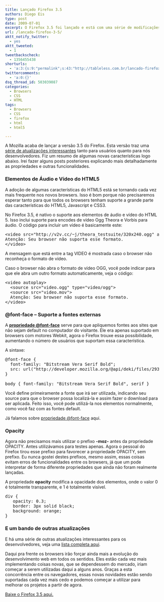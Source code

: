 ```yaml
---
title: Lançado Firefox 3.5
authors: Diego Eis
type: post
date: 2009-07-01
excerpt: O Firefox 3.5 foi lançado e está com uma série de modificações, principalmente atualizações para facilitar o desenvolvimento com HTML e CSS. Baixe, teste e compartilhe!
url: /lancado-firefox-3-5/
aktt_notify_twitter:
  - yes
aktt_tweeted:
  - 1
tweetbackscheck:
  - 1356455438
shorturls:
  - 'a:3:{s:9:"permalink";s:43:"http://tableless.com.br/lancado-firefox-3-5";s:7:"tinyurl";s:26:"http://tinyurl.com/42cvtal";s:4:"isgd";s:19:"http://is.gd/umV7VH";}'
twittercomments:
  - 'a:0:{}'
dsq_thread_id: 503039087
categories:
  - Browsers
  - CSS
  - HTML
tags:
  - Browsers
  - CSS
  - firefox
  - html
  - html5

---
```

A Mozilla acaba de lançar a versão 3.5 do Firefox. Esta versão traz uma [série de atualizações interessantes][1] tanto para usuários quanto para nós desenvolvedores. Fiz um resumo de algumas novas características logo abaixo. Irei fazer alguns posts posteriores explicando mais detalhadamente as propriedades e outras funcionalidades.

### Elementos de Áudio e Vídeo do HTML5

A adoção de algumas características do HTML5 está se tornando cada vez mais frequente nos novos browsers. Isso é bom porque não precisaremos esperar tanto para que todos os browsers tenham suporte a grande parte das características do HTML5, Javascript e CSS3.

No Firefox 3.5, é nativo o suporte aos elementos de áudio e vídeo do HTML 5. Isso inclui suporte para encodes de vídeo Ogg Theora e Vorbis para áudio. O código para incluir um vídeo é basicamente este:

<pre lang="html" line="1">&lt;video src="http://v2v.cc/~j/theora_testsuite/320x240.ogg" autoplay>  
Atenção: Seu browser não suporta esse formato.
&lt;/video>  
</pre>

A mensagem que está entre a tag VIDEO é mostrada caso o browser não reconheça o formato de vídeo.
  
Caso o browser não abra o formato de vídeo OGG, você pode indicar para que ele abra um outro formato automaticamente, veja o código:

<pre lang="html" line="1">&lt;video autoplay>  
  &lt;source src="video.ogg" type="video/ogg">  
  &lt;source src="video.mov">  
  Atenção: Seu browser não suporta esse formato.
&lt;/video> 
</pre>

### @font-face &#8211; Suporte a fontes externas

A **[propriedade @font-face][2]** serve para que apliquemos fontes aos sites que não sejam default no computador do visitante. Ele era apenas suportado em browsers com motores Webkit, agora o Firefox trouxe essa possibilidade, aumentando o número de usuários que suportam essa característica. 

A sintaxe:

<pre lang="css" line="1">@font-face {
  font-family: "Bitstream Vera Serif Bold";
  src: url("http://developer.mozilla.org/@api/deki/files/2934/=VeraSeBd.ttf");
}
    
body { font-family: "Bitstream Vera Serif Bold", serif }
</pre>

Você define primeiramente a fonte que irá ser utilizada, indicando seu source para que o browser possa localizá-la e assim fazer o download para ser aplicada. Feito isso, você pode utilizá-la nos elementos normalmente, como você faz com as fontes default.

Já falamos sobre [propriedade @font-face][2] aqui.

### Opacity

Agora não precisamos mais utilizar o prefixo **-moz-** antes da propriedade OPACITY. Antes utilizávamos para testes apenas. Agora o pessoal do Firefox tirou esse prefixo para favorecer a propriedade OPACITY, sem prefixo. Eu nunca gostei destes prefixos, mesmo assim, essas coisas evitam erros de funcionalidades entre os browsers, já que um pode interpretar de forma diferente propriedades que ainda não foram realmente lançadas. 

A propriedade **opacity** modifica a opacidade dos elementos, onde o valor 0 é totalmente transparente, e 1 é totalmente visível.

<pre lang="css" line="1">div {
   opacity: 0.3;
   border: 3px solid black;
   background: orange;
}
</pre>

### E um bando de outras atualizações

E há uma série de outras atualizações interessantes para os desenvolvedores, veja uma [lista completa aqui][3].

Daqui pra frente os browsers irão forçar ainda mais a evolução do desenvolvimento web em todos os sentidos. Eles estão cada vez mais implementando coisas novas, que se dependessem do mercado, iriam começar a serem utilizadas daqui a alguns anos. Graças a esta concorrência entre os navegadores, essas novas novidades estão sendo suportadas cada vez mais cedo e podemos começar a utilizar para melhorar os projetos a partir de agora. 

[Baixe o Firefox 3.5 aqui.][4]

 [1]: http://www.mozilla.com/en-US/firefox/performance/
 [2]: http://tableless.com.br/font-face
 [3]: https://developer.mozilla.org/En/Firefox_3.5_for_developers
 [4]: http://www.mozilla.com/en-US/firefox/upgrade.html